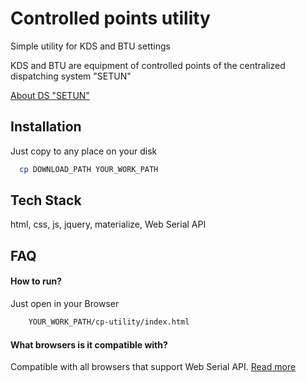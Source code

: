 
# Controlled points utility

Simple utility for KDS and BTU settings

KDS and BTU are equipment of controlled points  of the centralized dispatching system "SETUN"

[About DS "SETUN"](https://dcsetun.ru) 

## Installation

Just copy to any place on your disk

```bash
  cp DOWNLOAD_PATH YOUR_WORK_PATH
```
    
## Tech Stack

html, css, js, jquery, materialize, Web Serial API




## FAQ

#### How to run?

Just open in your Browser

```bash
    YOUR_WORK_PATH/cp-utility/index.html
```    

#### What browsers is it compatible with?

Compatible with all browsers that support Web Serial API.
[Read more](https://developer.mozilla.org/en-US/docs/Web/API/Web_Serial_API) 



